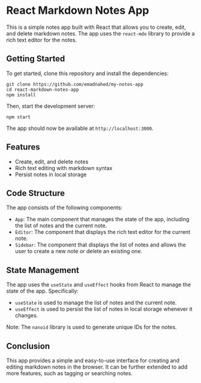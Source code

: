 # React Markdown Notes App

This is a simple notes app built with React that allows you to create, edit, and delete markdown notes. The app uses the `react-mde` library to provide a rich text editor for the notes.

## Getting Started

To get started, clone this repository and install the dependencies:

```
git clone https://github.com/emadnahed/my-notes-app
cd react-markdown-notes-app
npm install
```

Then, start the development server:

```
npm start
```

The app should now be available at `http://localhost:3000`.

## Features

* Create, edit, and delete notes
* Rich text editing with markdown syntax
* Persist notes in local storage

## Code Structure

The app consists of the following components:

* `App`: The main component that manages the state of the app, including the list of notes and the current note.
* `Editor`: The component that displays the rich text editor for the current note.
* `Sidebar`: The component that displays the list of notes and allows the user to create a new note or delete an existing one.

## State Management

The app uses the `useState` and `useEffect` hooks from React to manage the state of the app. Specifically:

* `useState` is used to manage the list of notes and the current note.
* `useEffect` is used to persist the list of notes in local storage whenever it changes.

Note: The `nanoid` library is used to generate unique IDs for the notes.

## Conclusion

This app provides a simple and easy-to-use interface for creating and editing markdown notes in the browser. It can be further extended to add more features, such as tagging or searching notes.
